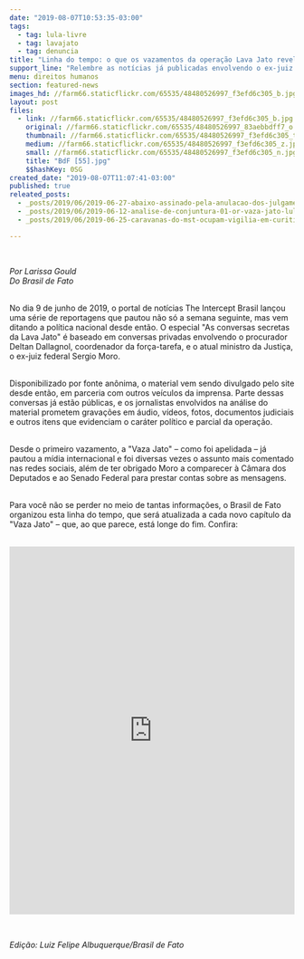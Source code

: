 ```yaml
---
date: "2019-08-07T10:53:35-03:00"
tags:
  - tag: lula-livre
  - tag: lavajato
  - tag: denuncia
title: "Linha do tempo: o que os vazamentos da operação Lava Jato revelaram até agora"
support_line: "Relembre as notícias já publicadas envolvendo o ex-juiz Sergio Moro, membros da força-tarefa e do STF"
menu: direitos humanos
section: featured-news
images_hd: //farm66.staticflickr.com/65535/48480526997_f3efd6c305_b.jpg
layout: post
files:
  - link: //farm66.staticflickr.com/65535/48480526997_f3efd6c305_b.jpg
    original: //farm66.staticflickr.com/65535/48480526997_83aebbdff7_o.jpg
    thumbnail: //farm66.staticflickr.com/65535/48480526997_f3efd6c305_t.jpg
    medium: //farm66.staticflickr.com/65535/48480526997_f3efd6c305_z.jpg
    small: //farm66.staticflickr.com/65535/48480526997_f3efd6c305_n.jpg
    title: "BdF [55].jpg"
    $$hashKey: 0SG
created_date: "2019-08-07T11:07:41-03:00"
published: true
releated_posts:
  - _posts/2019/06/2019-06-27-abaixo-assinado-pela-anulacao-dos-julgamentos-de-lula.md
  - _posts/2019/06/2019-06-12-analise-de-conjuntura-01-or-vaza-jato-lula-livre-e-greve-geral.md
  - _posts/2019/06/2019-06-25-caravanas-do-mst-ocupam-vigilia-em-curitiba-aguardando-soltura-de-lula.md

---
```

<p>&nbsp;</p>

<p><em>Por Larissa Gould<br />
Do Brasil de Fato</em><br />
&nbsp;</p>

<p>No dia 9 de junho de 2019, o portal de not&iacute;cias The Intercept Brasil lan&ccedil;ou uma s&eacute;rie de reportagens que pautou n&atilde;o s&oacute; a semana seguinte, mas vem ditando a pol&iacute;tica nacional desde ent&atilde;o. O especial &quot;As conversas secretas da Lava Jato&quot; &eacute; baseado em conversas privadas envolvendo o procurador Deltan Dallagnol, coordenador da for&ccedil;a-tarefa, e o atual ministro da Justi&ccedil;a, o ex-juiz federal Sergio Moro.<br />
&nbsp;</p>

<p>Disponibilizado por fonte an&ocirc;nima, o material vem sendo divulgado pelo site desde ent&atilde;o, em parceria com outros ve&iacute;culos da imprensa. Parte dessas conversas j&aacute; est&atilde;o p&uacute;blicas, e os jornalistas envolvidos na an&aacute;lise do material prometem grava&ccedil;&otilde;es em &aacute;udio, v&iacute;deos, fotos, documentos judiciais e outros itens que evidenciam o car&aacute;ter pol&iacute;tico e parcial da opera&ccedil;&atilde;o.<br />
&nbsp;</p>

<p>Desde o primeiro vazamento, a &quot;Vaza Jato&quot; &ndash; como foi apelidada &ndash; j&aacute; pautou a m&iacute;dia internacional e foi diversas vezes o assunto mais comentado nas redes sociais, al&eacute;m de ter obrigado Moro a comparecer &agrave; C&acirc;mara dos Deputados e ao Senado Federal para prestar contas sobre as mensagens.&nbsp;&nbsp;<br />
&nbsp;</p>

<p>Para voc&ecirc; n&atilde;o se perder no meio de tantas informa&ccedil;&otilde;es, o Brasil de Fato organizou esta linha do tempo, que ser&aacute; atualizada a cada novo cap&iacute;tulo da &quot;Vaza Jato&quot; &ndash; que, ao que parece, est&aacute; longe do fim. Confira:<br />
&nbsp;</p>

<p><iframe allowfullscreen="" frameborder="0" height="650" mozallowfullscreen="" src="https://cdn.knightlab.com/libs/timeline3/latest/embed/index.html?source=1mIHBPNfvfLzPvMlB6dKmw4Uxq557AfUOO0Iq4t7bSI4&amp;font=Default&amp;lang=pt-br&amp;initial_zoom=2&amp;height=650" webkitallowfullscreen="" width="100%"></iframe></p>

<p>&nbsp;</p>

<p><em>Edi&ccedil;&atilde;o: Luiz Felipe Albuquerque/Brasil de Fato</em></p>
